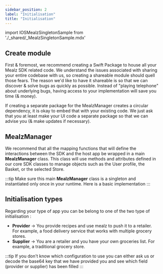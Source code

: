 ```yaml
---
sidebar_position: 2
label: "Initialisation"
title: "Initialisation"
---
```



import IOSMealzSingletonSample from './_shared/_MealzSingletonSample.mdx'


## Create module

First & foremost, we recommend creating a Swift Package to house all your Mealz SDK related code.
We understand the issues associated with sharing your entire codebase with us, so creating a shareable module should quell those fears.
The reason we'd like to have it shareable is so that we can discover & solve bugs as quickly as possible.
Instead of "playing telephone" about underlying bugs, having access to your implementation will save you time (& money).

If creating a separate package for the MealzManager creates a circular dependency, it is okay to embed that with your existing code.
We just ask that you at least make your UI code a separate package so that we can advise you (& make updates if necessary).

## MealzManager

We recommend that all the mapping functions that will define the interactions between the SDK and
the host app be wrapped in a main **MealzManager** class.
This class will use methods and attributes defined in our core SDK classes to manage objects such
as the User profile, the Basket, or the selected Store.

:::tip
Make sure this main **MealzManager** class is a singleton and instantiated only once in your runtime.
Here
is a basic implementation
:::

<IOSMealzSingletonSample/>

## Initialisation types

Regarding your type of app you can be belong to one of the two type of initialisation :
  - **Provider** -> You provide recipes and use mealz to push it to a retailer. For example, a food delivery service that works with multiple grocery stores. 
  - **Supplier** -> You are a retailer and you have your own groceries list. For example, a traditional grocery store. 

:::tip
If you don't know which configuration to use you can either ask us or decode the base64 key
that we have provided you and see which field (provider or supplier) has been filled
:::


